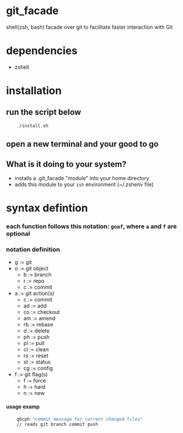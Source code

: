 # git_facade
shell(zsh, bash) facade over git to facilitate faster interaction with Git

# dependencies
* zshell
# installation
## run the script below
```zsh
    ./install.sh
```
## open a new terminal and your good to go

## What is it doing to your system?
* installs a .git_facade "module" into your home directory
* adds this module to your `zsh` environment (~/.zshenv file)

# syntax defintion
### each function follows this notation: `goaf`, where `a` and `f` are optional
### notation definition
* g := git 
* o := git object 
    * b := branch 
    * r := repo
    * c  := commit 
* a := git action(s) 
    * c  := commit 
    * ad := add
    * co  := checkout
    * am  := amend
    * rb := rebase
    * d  := delete
    * ph := push
    * pl := pull
    * cl := clean
    * rs := reset
    * st := status
    * cg := config
* f := git flag(s)
    * f := force
    * h := hard
    * n := new
#### usage examp

```zsh
    gbcph "commit message for current changed files"
    // reads git branch commit push
```